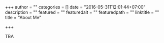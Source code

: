+++
author = ""
categories = []
date = "2016-05-31T12:01:44+07:00"
description = ""
featured = ""
featuredalt = ""
featuredpath = ""
linktitle = ""
title = "About Me"

+++

TBA

<!--
Although I originally went to school and studied psychology, and then worked in the far-removed field of video engineering, I nonetheless found myself speeding through a 3-year dash to finish two CS degrees and soak up everything I possibly could about software development. I had been brought there by a long-building dissatisfaction in what I had done with my life so far, and passions of my younger self re-ignited by my first, tentative steps back into programming in well over a decade.

That passion served me well — I took on elaborate projects, published papers, and built software to assist teaching CS courses. Even before graduating, I was cutting my teeth on APIs, web apps and sentiment analysis at social media startup [Gremln](https://gremln.com), at first from a cramped table at Starbucks, then at the first startup incubator in St. Louis.

A fundraising trip brought me to San Francisco and Silicon Valley, and with that the clear impression that moving here was my only next step. Barely two months later, I drove across the US to San Francisco, finding an apartment at the edge of the Tenderloin, and a small, sharp team of colleagues at [Circa](https://cir.ca).

My professional pursuits have since led me more deeply into open-source development, architecture, distributed systems and functional programming; my life here has placed me in one of the focal points of an emerging collision of technologies, ideas and cultures whose effects are only just beginning to be felt around the world.

I can usually be found watching or reading science-fiction and horror, listening to electronic music, playing RPG and strategy games, or just cycling around and beyond the city. But always, I'm hacking away at a project or otherwise learning about something new in tech.
-->